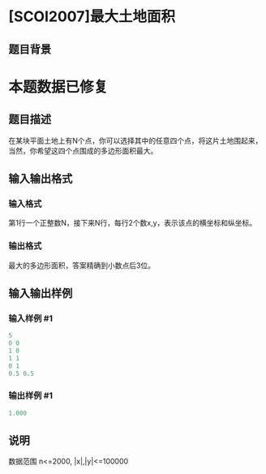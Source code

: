 # [SCOI2007]最大土地面积

## 题目背景

# 本题数据已修复

## 题目描述

在某块平面土地上有N个点，你可以选择其中的任意四个点，将这片土地围起来，当然，你希望这四个点围成的多边形面积最大。

## 输入输出格式

### 输入格式

第1行一个正整数N，接下来N行，每行2个数x,y，表示该点的横坐标和纵坐标。

### 输出格式

最大的多边形面积，答案精确到小数点后3位。

## 输入输出样例

### 输入样例 #1

```cpp
5
0 0
1 0
1 1
0 1
0.5 0.5
```


### 输出样例 #1

```cpp
1.000
```


## 说明

数据范围 n<=2000, |x|,|y|<=100000

